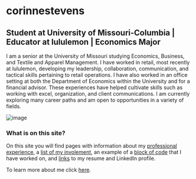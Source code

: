 # corinnestevens
## **Student at University of Missouri-Columbia | Educator at lululemon | Economics Major**

I am a senior at the University of Missouri studying Economics, Business, and Textile and Apparel Management. I have worked in retail, most recently at lululemon, developing my leadership, collaboration, communication, and tactical skills pertaining to retail operations. I have also worked in an office setting at both the Department of Economics within the University and for a financial advisor. These experiences have helped cultivate skills such as working with excel, organization, and client communications. I am currently exploring many career paths and am open to opportunities in a variety of fields.

![image](https://user-images.githubusercontent.com/111782403/197277027-716b285d-25c1-400e-984d-ae708eb50083.png)


### What is on this site?
On this site you will find pages with information about my [professional experience](https://github.com/corinnees/corinnestevens/blob/3cf7114b194c0c7c2c5ae039ca937687479429da/ProfessionalExperience.md), a [list of my involement](https://github.com/corinnees/corinnestevens/blob/6e41dc9df57d4fdc6d2803ef290e9a51cd56503a/Involvement.md), an example of a [block of code](https://github.com/corinnees/corinnestevens/blob/bff2dd7ed813c83a0a4159703b98b6a9f0425c14/BlockofCode.md) that I have worked on, and [links](https://github.com/corinnees/corinnestevens/blob/5a94f8854e4601d5b93752868b36ccaee2c71d73/Links.md) to my resume and LinkedIn profile. 

To learn more about me click [here](https://github.com/corinnees/corinnestevens/blob/e12e8b5aef9b81a4d6b8fea96dfe36fff90d0233/AboutMe.md).
